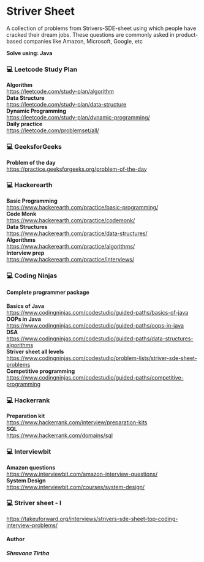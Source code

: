 
# Striver Sheet
A collection of problems from Strivers-SDE-sheet using which people have cracked their dream jobs. These questions are commonly asked in product-based companies like Amazon, Microsoft, Google, etc<br><be>

<b>Solve using: Java</b>

### 💻 Leetcode Study Plan
<b>Algorithm</b><br>
https://leetcode.com/study-plan/algorithm<br>
<b>Data Structure</b><br>
https://leetcode.com/study-plan/data-structure<br>
<b>Dynamic Programming</b><br>
https://leetcode.com/study-plan/dynamic-programming/<br>
<b>Daily practice</b><br>
https://leetcode.com/problemset/all/<br>
### 💻 GeeksforGeeks
<b>Problem of the day</b><br>
https://practice.geeksforgeeks.org/problem-of-the-day<br>
### 💻 Hackerearth
<b>Basic Programming</b><br>
https://www.hackerearth.com/practice/basic-programming/<br>
<b>Code Monk</b><br>
https://www.hackerearth.com/practice/codemonk/<br>
<b>Data Structures</b><br>
https://www.hackerearth.com/practice/data-structures/<br>
<b>Algorithms</b><br>
https://www.hackerearth.com/practice/algorithms/<br>
<b>Interview prep</b><br>
https://www.hackerearth.com/practice/interviews/<br>
### 💻 Coding Ninjas 
#### Complete programmer package
<b> Basics of Java </b><br>
https://www.codingninjas.com/codestudio/guided-paths/basics-of-java <br>
<b> OOPs in Java </b> <br>
https://www.codingninjas.com/codestudio/guided-paths/oops-in-java <br>
<b> DSA </b> <br>
https://www.codingninjas.com/codestudio/guided-paths/data-structures-algorithms<br>
<b>Striver sheet all levels</b><br>
https://www.codingninjas.com/codestudio/problem-lists/striver-sde-sheet-problems<br>
<b> Competitive programming </b> <br>
https://www.codingninjas.com/codestudio/guided-paths/competitive-programming <br>
### 💻 Hackerrank
<b>Preparation kit</b><br>
https://www.hackerrank.com/interview/preparation-kits<br>
<b>SQL</b><br>
https://www.hackerrank.com/domains/sql<br>
### 💻 Interviewbit
<b>Amazon questions</b><br>
https://www.interviewbit.com/amazon-interview-questions/<br>
<b>System Design</b><br>
https://www.interviewbit.com/courses/system-design/</br>
### 💻 Striver sheet - I
https://takeuforward.org/interviews/strivers-sde-sheet-top-coding-interview-problems/<br>

#### Author
##### Shravana Tirtha

